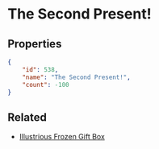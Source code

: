 # The Second Present!

<no description available>

## Properties

```json
{
    "id": 538,
    "name": "The Second Present!",
    "count": -100
}
```

## Related

- [Illustrious Frozen Gift Box](../items/16853-illustrious-frozen-gift-box.md)

